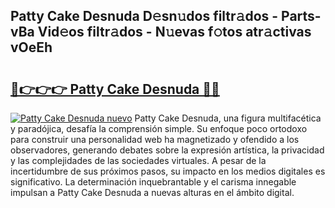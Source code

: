 ## Patty Cake Desnuda D𝚎sn𝚞dos filtr𝚊dos - Parts-vBa Vid𝚎os filtr𝚊dos - N𝚞evas f𝚘tos atr𝚊ctivas vOeEh

# <h2><a href="http://mb8isad.tromn.icu/?c=Patty+Cake+Desnuda">🔗👉👉👉 Patty Cake Desnuda 🔗🔗</a></h2>

[![Patty Cake Desnuda nuevo](https://i.imgur.com/pEAQMta.gif)](http://mb8isad.tromn.icu/?c=Patty+Cake+Desnuda)
Patty Cake Desnuda, una figura multifacética y paradójica, desafía la comprensión simple. Su enfoque poco ortodoxo para construir una personalidad web ha magnetizado y ofendido a los observadores, generando debates sobre la expresión artística, la privacidad y las complejidades de las sociedades virtuales. A pesar de la incertidumbre de sus próximos pasos, su impacto en los medios digitales es significativo. La determinación inquebrantable y el carisma innegable impulsan a Patty Cake Desnuda a nuevas alturas en el ámbito digital.
